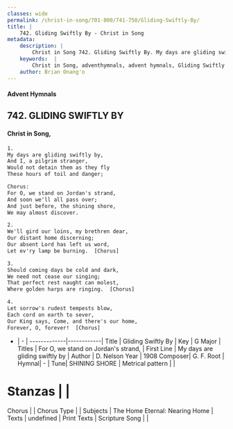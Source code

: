 ```yaml
---
classes: wide
permalink: /christ-in-song/701-800/741-750/Gliding-Swiftly-By/
title: |
    742. Gliding Swiftly By - Christ in Song
metadata:
    description: |
        Christ in Song 742. Gliding Swiftly By. My days are gliding swiftly by, And I, a pilgrim stranger, Would not detain them as they fly These hours of toil and danger; Chorus: For O, we stand on Jordan's strand, And soon we'll all pass over; And just before, the shining shore, We may almost discover.
    keywords:  |
        Christ in Song, adventhymnals, advent hymnals, Gliding Swiftly By, My days are gliding swiftly by. For O, we stand on Jordan's strand,
    author: Brian Onang'o
---
```


#### Advent Hymnals
## 742. GLIDING SWIFTLY BY
####  Christ in Song,

```txt
1.
My days are gliding swiftly by,
And I, a pilgrim stranger,
Would not detain them as they fly
These hours of toil and danger;

Chorus:
For O, we stand on Jordan's strand,
And soon we'll all pass over;
And just before, the shining shore,
We may almost discover.

2.
We'll gird our loins, my brethren dear,
Our distant home discerning;
Our absent Lord has left us word,
Let ev'ry lamp be burning.  [Chorus]

3.
Should coming days be cold and dark,
We need not cease our singing;
That perfect rest naught can molest,
Where golden harps are ringing.  [Chorus]

4.
Let sorrow's rudest tempests blow,
Each cord on earth to sever,
Our King says, Come, and there's our home, 
Forever, O, forever!  [Chorus]

```

- |   -  |
-------------|------------|
Title | Gliding Swiftly By |
Key | G Major |
Titles | For O, we stand on Jordan's strand, |
First Line | My days are gliding swiftly by |
Author | D. Nelson
Year | 1908
Composer| G. F. Root |
Hymnal|  - |
Tune| SHINING SHORE |
Metrical pattern | |
# Stanzas |  |
Chorus |  |
Chorus Type |  |
Subjects | The Home Eternal: Nearing Home |
Texts | undefined |
Print Texts | 
Scripture Song |  |
    
